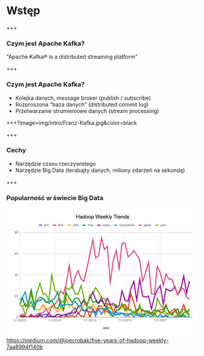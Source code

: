 
# Wstęp


+++
### Czym jest Apache Kafka?
"Apache Kafka® is a distributed streaming platform"


+++
### Czym jest Apache Kafka?
* Kolejka danych, message broker (publish / subscribe)
* Rozproszona “baza danych” (distributed commit log)
* Przetwarzanie strumieniowe danych (stream processing)



+++?image=img/intro/Franz-Kafka.jpg&color=black



+++
### Cechy
* Narzędzie czasu rzeczywistego
* Narzędzie Big Data (terabajty danych, miliony zdarzeń na sekundę)



+++
### Popularność w świecie Big Data
![](img/intro/five-years-of-hadoop-weekly.png)
<span class="footer">https://medium.com/@joecrobak/five-years-of-hadoop-weekly-7aa8994f140b</span>